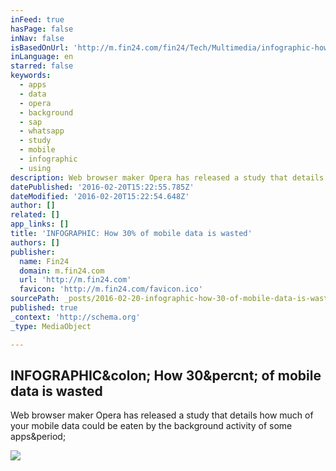```yaml
---
inFeed: true
hasPage: false
inNav: false
isBasedOnUrl: 'http://m.fin24.com/fin24/Tech/Multimedia/infographic-how-30-of-mobile-data-is-wasted-20160218'
inLanguage: en
starred: false
keywords:
  - apps
  - data
  - opera
  - background
  - sap
  - whatsapp
  - study
  - mobile
  - infographic
  - using
description: Web browser maker Opera has released a study that details how much of your mobile data could be eaten by the background activity of some apps.
datePublished: '2016-02-20T15:22:55.785Z'
dateModified: '2016-02-20T15:22:54.648Z'
author: []
related: []
app_links: []
title: 'INFOGRAPHIC: How 30% of mobile data is wasted'
authors: []
publisher:
  name: Fin24
  domain: m.fin24.com
  url: 'http://m.fin24.com'
  favicon: 'http://m.fin24.com/favicon.ico'
sourcePath: _posts/2016-02-20-infographic-how-30-of-mobile-data-is-wasted.md
published: true
_context: 'http://schema.org'
_type: MediaObject

---
```

<article style=""><h1>INFOGRAPHIC&amp;colon; How 30&amp;percnt; of mobile data is wasted</h1><p>Web browser maker Opera has released a study that details how much of your mobile data could be eaten by the background activity of some apps&amp;period;</p><img src="http://cdn.24.co.za/files/Cms/General/d/3705/7f7f5135188240b98d0efe825974cbb9.jpg" /></article>